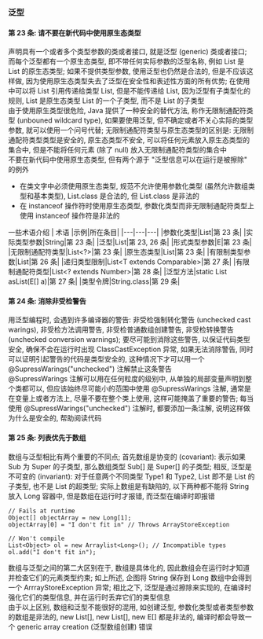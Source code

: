### 泛型

#### 第 23 条: 请不要在新代码中使用原生态类型
声明具有一个或者多个类型参数的类或者接口, 就是泛型 (generic) 类或者接口; 而每个泛型都有一个原生态类型, 即不带任何实际参数的泛型名称, 例如 List 是 List<String> 的原生态类型; 如果不提供类型参数, 使用泛型也仍然是合法的, 但是不应该这样做, 因为使用原生态类型失去了泛型在安全性和表述性方面的所有优势; 在使用中可以将 List<String> 引用传递给类型 List, 但是不能传递给 List<Object>, 因为泛型有子类型化的规则, List<String> 是原生态类型 List 的一个子类型, 而不是 List<String> 的子类型  
由于使用原生类型很危险, Java 提供了一种安全的替代方法, 称作无限制通配符类型 (unbouned wildcard type), 如果要使用泛型, 但不确定或者不关心实际的类型参数, 就可以使用一个问号代替; 无限制通配符类型与原生态类型的区别是: 无限制通配符类型类型是安全的, 原生态类型不安全, 可以将任何元素放入原生态类型的集合中, 但是不能将任何元素 (除了 null) 放入无限制通配符类型的集合中  
不要在新代码中使用原生态类型, 但有两个源于 "泛型信息可以在运行是被擦除" 的例外
- 在类文字中必须使用原生态类型, 规范不允许使用参数化类型 (虽然允许数组类型和基本类型), List.class 是合法的, 但 List<String>.class 是非法的
- 在 instanceof 操作符时使用原生态类型, 参数化类型而非无限制通配符类型上使用 instanceof 操作符是非法的

一些术语介绍
| 术语 |示例|所在条目|
|---|---|---|
|参数化类型|List<String>|第 23 条|
|实际类型参数|String|第 23 条|
|泛型|List<E>|第 23, 26 条|
|形式类型参数|E|第 23 条|
|无限制通配符类型|List<?>|第 23 条|
|原生态类型|List|第 23 条|
|有限制类型参数|List<E extends Number>|第 26 条|
|递归类型限制|List<T extends Comparable<T>>|第 27 条|
|有限制通配符类型|List<? extends Number>|第 28 条|
|泛型方法|static <E> List<E> asList(E[] a)|第 27 条|
|类型令牌|String.class|第 29 条|

#### 第 24 条: 消除非受检警告
用泛型编程时, 会遇到许多编译器的警告: 非受检强制转化警告 (unchecked cast warings), 非受检方法调用警告, 非受检普通数组创建警告, 非受检转换警告 (unchecked conversion warnings); 要尽可能到消除这些警告, 以保证代码类型安全, 确保不会在运行时出现 ClassCastException 异常, 如果无法消除警告, 同时可以证明引起警告的代码是类型安全的, 这种情况下才可以用一个 @SupressWarings("unchecked") 注解禁止这条警告  
@SupressWarings 注解可以用在任何粒度的级别中, 从单独的局部变量声明到整个类都可以, 但应该始终尽可能小的范围中使用 @SupressWarings 注解, 通常是在变量上或者方法上, 尽量不要在整个类上使用, 这样可能掩盖了重要的警告; 每当使用 @SupressWarings("unchecked") 注解时, 都要添加一条注解, 说明这样做为什么是安全的, 帮助阅读代码

#### 第 25 条: 列表优先于数组
数组与泛型相比有两个重要的不同点; 首先数组是协变的 (covariant): 表示如果 Sub 为 Super 的子类型, 那么数组类型 Sub[] 是 Super[] 的子类型; 相反, 泛型是不可变的 (invariant): 对于任意两个不同类型 Type1 和 Type2, List<Type1> 即不是 List<Type2> 的子类型, 也不是 List<Type2> 的超类型; 实际上数组是有缺陷的, 以下两种都不能将 String 放入 Long 容器中, 但是数组在运行时才报错, 而泛型在编译时即报错
```
// Fails at runtime
Object[] objectArray = new Long[1];
objectArray[0] = "I don't fit in" // Throws ArrayStoreException

// Won't compile
List<Object> ol = new Arraylist<Long>(); // Incompatible types
ol.add("I don't fit in");
```
数组与泛型之间的第二大区别在于, 数组是具体化的, 因此数组会在运行时才知道并检查它们的元素类型约束; 如上所述, 企图将 String 保存到 Long 数组中会得到一个 ArrrayStoreException 异常; 相比之下, 泛型是通过擦除来实现的, 在编译时强化它们的类型信息, 并在运行时丢弃它们的类型信息  
由于以上区别, 数组和泛型不能很好的混用, 如创建泛型, 参数化类型或者类型参数的数组是非法的, new List<E>[], new List<String>[], new E[] 都是非法的, 编译时都会导致一个 generic array creation (泛型数组创建) 错误
